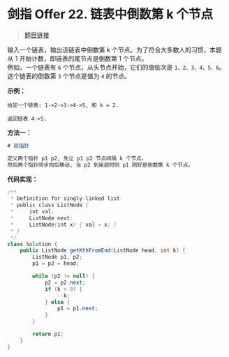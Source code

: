 <!-- customize-tags:双指针 -->

# 剑指 Offer 22. 链表中倒数第 k 个节点

> [题目链接](https://leetcode.cn/problems/lian-biao-zhong-dao-shu-di-kge-jie-dian-lcof/)

输入一个链表，输出该链表中倒数第 k 个节点。为了符合大多数人的习惯，本题从 1 开始计数，即链表的尾节点是倒数第 1 个节点。  
例如，一个链表有 `6` 个节点，从头节点开始，它们的值依次是 `1、2、3、4、5、6`。这个链表的倒数第 `3` 个节点是值为 `4` 的节点。

**示例：**

```text
给定一个链表: 1->2->3->4->5, 和 k = 2.

返回链表 4->5.
```

**方法一：**

```markdown
# 双指针

定义两个指针 p1 p2, 先让 p1 p2 节点间隔 k 个节点。
然后两个指针同步向后移动, 当 p2 到尾部时则 p1 刚好是倒数第 k 个节点。
```

**代码实现：**

```java
/**
 * Definition for singly-linked list.
 * public class ListNode {
 *     int val;
 *     ListNode next;
 *     ListNode(int x) { val = x; }
 * }
 */
class Solution {
    public ListNode getKthFromEnd(ListNode head, int k) {
        ListNode p1, p2;
        p1 = p2 = head;

        while (p2 != null) {
            p2 = p2.next;
            if (k > 0) {
                --k;
            } else {
                p1 = p1.next;
            }
        }

        return p1;
    }
}
```
